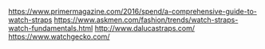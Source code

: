 https://www.primermagazine.com/2016/spend/a-comprehensive-guide-to-watch-straps
https://www.askmen.com/fashion/trends/watch-straps-watch-fundamentals.html
http://www.dalucastraps.com/
https://www.watchgecko.com/
